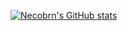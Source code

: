 
[![Necobrn's GitHub stats](https://github-readme-stats.vercel.app/api?username=necobrn&locale=pt-br)](https://github.com/anuraghazra/github-readme-stats)
